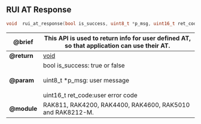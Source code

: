 ## RUI AT Response

```c
void  rui_at_response(bool is_success, uint8_t *p_msg, uint16_t ret_code);
```

| **@brief**  | This API is used to return info for user defined AT, so that application can use their AT.                     |
| ----------- | -------------------------------------------------------------------------------------------------------------- |
| **@return** | [void](../#rui-return-status)                                                                                  |
| **@param**  | bool is_success: true or false<br><br> uint8_t \*p_msg: user message<br><br> uint16_t ret_code:user error code |
| **@module** | RAK811, RAK4200, RAK4400, RAK4600, RAK5010 and RAK8212-M.                                                      |
